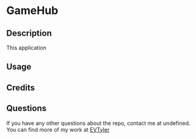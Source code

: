 # GameHub

## Description

This application 

## Usage

## Credits

## Questions

If you have any other questions about the repo, contact me at undefined. You can find more of my work at [EVTyler](https://github.com/EVTyler)
